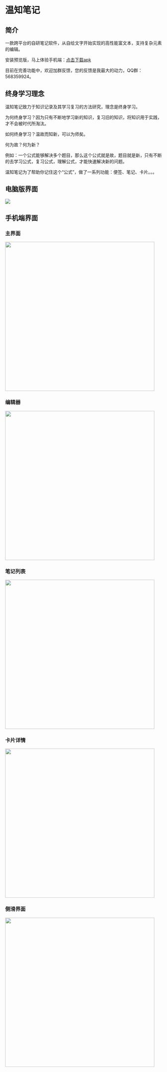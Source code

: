 # 温知笔记
## 简介

一款跨平台的自研笔记软件，从自绘文字开始实现的高性能富文本，支持复杂元素的编辑。

安装预览版，马上体验手机端：[点击下载apk](https://gitee.com/gdccj/wen-note-app/releases/download/pre/%E6%B8%A9%E7%9F%A5%E7%AC%94%E8%AE%B0%E9%A2%84%E8%A7%88%E7%89%88.apk)

目前在完善功能中，欢迎加群反馈，您的反馈是我最大的动力，QQ群：568359924。

## 终身学习理念

温知笔记致力于知识记录及其学习复习的方法研究，理念是终身学习。

为何终身学习？因为只有不断地学习新的知识，复习旧的知识，将知识用于实践，才不会被时代所淘汰。

如何终身学习？温故而知新，可以为师矣。

何为故？何为新？

例如：一个公式能够解决多个题目，那么这个公式就是故，题目就是新，只有不断的去学习公式，复习公式，理解公式，才能快速解决新的问题。

温知笔记为了帮助你记住这个“公式”，做了一系列功能：便签、笔记、卡片。。。

## 电脑版界面

<img src="./snapshot/windows.png"/>

## 手机端界面

### 主界面

<img src="./snapshot/3b7a6510-b4a3-11ee-b208-872289e2244b" width = "480"/>

### 编辑器

<img src="./snapshot/3b7b9d90-b4a3-11ee-b208-872289e2244b" width = "480"/>

### 笔记列表

<img src="./snapshot/3b7dc071-b4a3-11ee-b208-872289e2244b" width = "480"/>

### 卡片详情

<img src="./snapshot/3b8365c0-b4a3-11ee-b208-872289e2244b" width = "480"/>

### 侧滑界面

<img src="./snapshot/3786bcb0-b4a3-11ee-b208-872289e2244b" width = "480"/>
